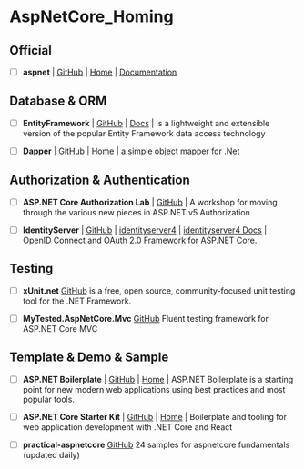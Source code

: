 # AspNetCore_Homing

## Official
- [ ] **aspnet** 
| [GitHub](https://github.com/aspnet)
| [Home](https://github.com/aspnet/Home) 
| [Documentation](http://docs.asp.net/)

## Database & ORM

- [ ] **EntityFramework**
| [GitHub](https://github.com/EntityFramework)
| [Docs](https://docs.efproject.net/)
| is a lightweight and extensible version of the popular Entity Framework data access technology

- [ ] **Dapper**
| [GitHub](https://github.com/StackExchange/dapper-dot-net)
| [Home](http://stackexchange.github.io/dapper-dot-net/)
| a simple object mapper for .Net

## Authorization & Authentication

- [ ] **ASP.NET Core Authorization Lab**
| [GitHub](https://github.com/blowdart/AspNetAuthorizationWorkshop)
| A workshop for moving through the various new pieces in ASP.NET v5 Authorization

- [ ] **IdentityServer**
| [GitHub](https://github.com/IdentityServer)
| [identityserver4](https://github.com/IdentityServer/IdentityServer4)
| [identityserver4 Docs](https://identityserver4.readthedocs.io/)
| OpenID Connect and OAuth 2.0 Framework for ASP.NET Core.

## Testing

- [ ] **xUnit.net** 
[GitHub](https://github.com/xunit/xunit)
is a free, open source, community-focused unit testing tool for the .NET Framework.

- [ ] **MyTested.AspNetCore.Mvc**
[GitHub](https://github.com/ivaylokenov/MyTested.AspNetCore.Mvc)
Fluent testing framework for ASP.NET Core MVC 

## Template & Demo & Sample

- [ ] **ASP.NET Boilerplate**
| [GitHub](https://github.com/aspnetboilerplate/aspnetboilerplate)
| [Home](http://www.aspnetboilerplate.com/)
| ASP.NET Boilerplate is a starting point for new modern web applications using best practices and most popular tools.

- [ ] **ASP.NET Core Starter Kit**
| [GitHub](https://kriasoft.github.io/aspnet-starter-kit)
| [Home](https://dotnetreact.com/)
| Boilerplate and tooling for web application development with .NET Core and React

- [ ] **practical-aspnetcore**
[GitHub](https://github.com/dodyg/practical-aspnetcore)
24 samples for aspnetcore fundamentals (updated daily)
